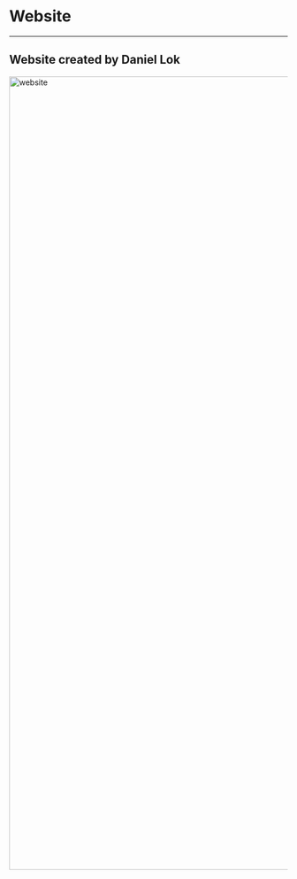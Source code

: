 # Website
---

Website created by Daniel Lok
---

<img width="1434" alt="website" src="https://user-images.githubusercontent.com/31945972/50536763-d793e480-0b25-11e9-8565-70af8dbd4d64.png">
